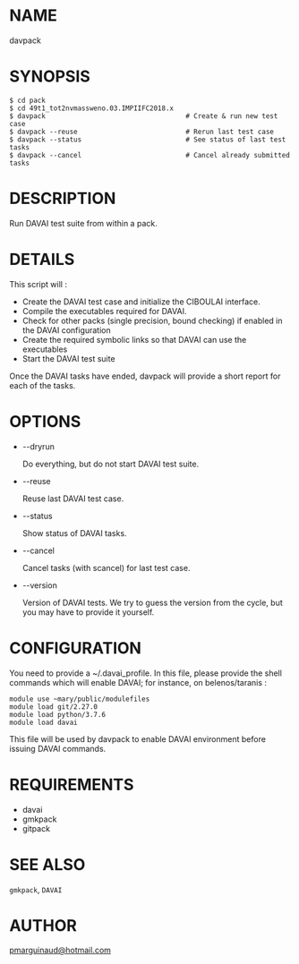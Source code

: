 # NAME

davpack

# SYNOPSIS

    $ cd pack
    $ cd 49t1_tot2nvmassweno.03.IMPIIFC2018.x
    $ davpack                                   # Create & run new test case
    $ davpack --reuse                           # Rerun last test case
    $ davpack --status                          # See status of last test tasks
    $ davpack --cancel                          # Cancel already submitted tasks

# DESCRIPTION

Run DAVAI test suite from within a pack. 

# DETAILS

This script will :

- Create the DAVAI test case and initialize the CIBOULAI interface.
- Compile the executables required for DAVAI.
- Check for other packs (single precision, bound checking) if enabled in the DAVAI configuration
- Create the required symbolic links so that DAVAI can use the executables
- Start the DAVAI test suite

Once the DAVAI tasks have ended, davpack will provide a short report for each of the tasks.

# OPTIONS

- --dryrun

    Do everything, but do not start DAVAI test suite.

- --reuse

    Reuse last DAVAI test case.

- --status

    Show status of DAVAI tasks.

- --cancel

    Cancel tasks (with scancel) for last test case.

- --version

    Version of DAVAI tests. We try to guess the version from the cycle, but you may have 
    to provide it yourself.

# CONFIGURATION

You need to provide a ~/.davai\_profile. In this file, please provide the shell commands
which will enable DAVAI; for instance, on belenos/taranis : 

    module use ~mary/public/modulefiles 
    module load git/2.27.0
    module load python/3.7.6 
    module load davai

This file will be used by davpack to enable DAVAI environment before issuing DAVAI commands.

# REQUIREMENTS

- davai
- gmkpack
- gitpack

# SEE ALSO

`gmkpack`, `DAVAI`

# AUTHOR

pmarguinaud@hotmail.com
